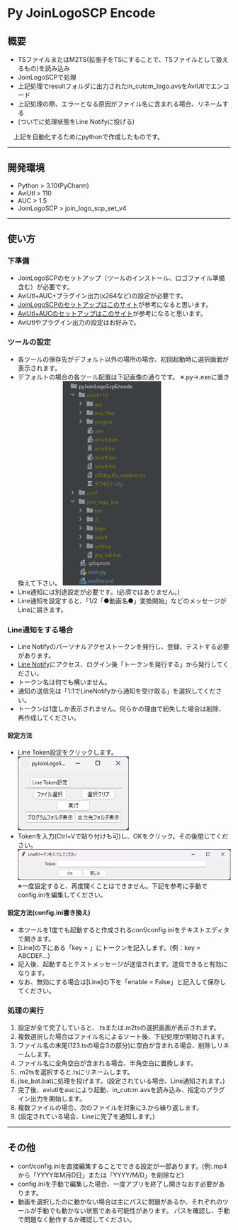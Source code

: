 # Py JoinLogoSCP Encode
## 概要

* TSファイルまたはM2TS(拡張子をTSにすることで、TSファイルとして扱えるもの)を読み込み
* JoinLogoSCPで処理
* 上記処理でresultフォルダに出力されたin_cutcm_logo.avsをAviUtlでエンコード
* 上記処理の際、エラーとなる原因がファイル名に含まれる場合、リネームする
* (ついでに処理状態をLine Notifyに投げる)

　上記を自動化するためにpythonで作成したものです。

---
## 開発環境
* Python > 3.10(PyCharm)
* AviUtl > 110
* AUC > 1.5
* JoinLogoSCP > join_logo_scp_set_v4

---
## 使い方
### 下準備
* JoinLogoSCPのセットアップ（ツールのインストール、ロゴファイル準備含む）が必要です。
* AviUtl+AUC+プラグイン出力(x264など)の設定が必要です。
* [JoinLogoSCPのセットアップはこのサイト](https://enctools.com/join-logo-scp/#toc4)が参考になると思います。
* [AviUtl+AUCのセットアップはこのサイト](https://www.cg-method.com/aviutl-aviutl-control/)が参考になると思います。
* AviUtlやプラグイン出力の設定はお好みで。

### ツールの設定
* 各ツールの保存先がデフォルト以外の場所の場合、初回起動時に選択画面が表示されます。
* デフォルトの場合の各ツール配置は下記画像の通りです。 ※.py->.exeに置き換えて下さい。
  ![pyjlsenc_dir.png](img%2Fpyjlsenc_dir.png)
* Line通知には別途設定が必要です。(必須ではありません。)
* Line通知を設定すると、「1/2「●動画名●」変換開始」などのメッセージがLineに届きます。

### Line通知をする場合
* Line Notifyのパーソナルアクセストークンを発行し、登録、テストする必要があります。
* [Line Notify](https://notify-bot.line.me/ja/)にアクセス、ログイン後「トークンを発行する」から発行してください。
* トークン名は何でも構いません。
* 通知の送信先は「1:1でLineNotifyから通知を受け取る」を選択してください。
* トークンは1度しか表示されません。何らかの理由で紛失した場合は削除、再作成してください。
#### 設定方法
* Line Token設定をクリックします。　　　　　　　　　　　　　　　　　　　　　
　![main_window.png](img%2Fmain_window.png)
* Tokenを入力(Ctrl+Vで貼り付けも可)し、OKをクリック。その後閉じてください。
　![line_token_window.png](img%2Fline_token_window.png)
※一度設定すると、再度開くことはできません。下記を参考に手動でconfig.iniを編集してください。

#### 設定方法(config.ini書き換え)
* 本ツールを1度でも起動すると作成されるconf/config.iniをテキストエディタで開きます。
* [Line]の下にある「key = 」にトークンを記入します。(例：key = ABCDEF...)
* 記入後、起動するとテストメッセージが送信されます。送信できると有効になります。
* なお、無効にする場合は[Line]の下を「enable = False」と記入して保存してください。

### 処理の実行
1. 設定が全て完了していると、.tsまたは.m2tsの選択画面が表示されます。
2. 複数選択した場合はファイル名によるソート後、下記処理が開始されます。
3. ファイル名の末尾(123.tsの場合3の部分)に空白が含まれる場合、削除しリネームします。
4. ファイル名に全角空白が含まれる場合、半角空白に置換します。
5. .m2tsを選択すると.tsにリネームします。
6. jlse_bat.batに処理を投げます。(設定されている場合、Line通知されます。)
7. 完了後、aviutlをaucにより起動、in_cutcm.avsを読み込み、指定のプラグイン出力を開始します。
8. 複数ファイルの場合、次のファイルを対象に3.から繰り返します。
9. (設定されている場合、Lineに完了を通知します。)

---
## その他
* conf/config.iniを直接編集することでできる設定が一部あります。(例:.mp4から「YYYY年M月D日」または「YYYY/M/D」を削除など)
* config.iniを手動で編集した場合、一度アプリを終了し開きなおす必要があります。
* 動画を選択したのに動かない場合は主にパスに問題があるか、それぞれのツールが手動でも動かない状態である可能性があります。
パスを確認し、手動で問題なく動作するか確認してください。

